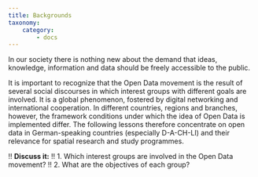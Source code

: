 ```yaml
---
title: Backgrounds
taxonomy:
    category:
        - docs
---
```

In our society there is nothing new about the demand that ideas, knowledge, information and data should be freely accessible to the public.

It is important to recognize that the Open Data movement is the result of several social discourses in which interest groups with different goals are involved. It is a global phenomenon, fostered by digital networking and international cooperation. 
In different countries, regions and branches, however, the framework conditions under which the idea of Open Data is implemented differ. The following lessons therefore concentrate on open data in German-speaking countries (especially D-A-CH-LI) and their relevance for spatial research and study programmes.

!! **Discuss it:**
!! 1. Which interest groups are involved in the Open Data movement?
!! 2. What are the objectives of each group?
